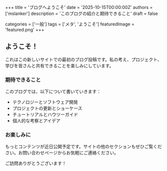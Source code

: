 +++
title = 'ブログへようこそ'
date = '2025-10-15T00:00:00Z'
authors = ['mslanker']
description = 'このブログの紹介と期待できること'
draft = false

categories = ['一般']
tags = ['メタ', 'ようこそ']
featuredImage = 'featured.png'
+++

## ようこそ！

これはこの新しいサイトでの最初のブログ投稿です。私の考え、プロジェクト、学びを皆さんと共有できることを楽しみにしています。

### 期待できること

このブログでは、以下について書いていきます：

- テクノロジーとソフトウェア開発
- プロジェクトの更新とショーケース
- チュートリアルとハウツーガイド
- 個人的な考察とアイデア

### お楽しみに

もっとコンテンツが近日公開予定です。サイトの他のセクションもぜひご覧ください。お問い合わせページからお気軽にご連絡ください。

ご訪問ありがとうございます！
